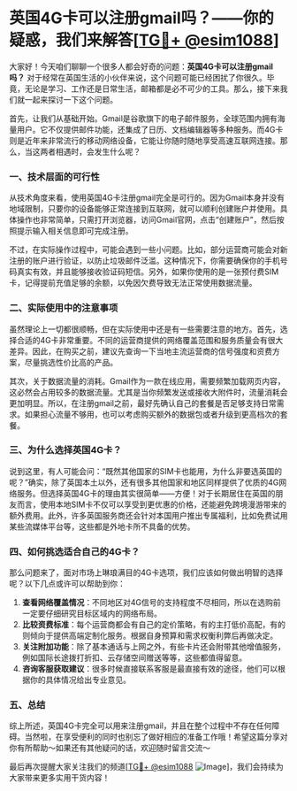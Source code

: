 # 英国4G卡可以注册gmail吗？——你的疑惑，我们来解答[[TG💪+ @esim1088](https://t.me/s/esim1088)]

大家好！今天咱们聊聊一个很多人都会好奇的问题：**英国4G卡可以注册gmail吗？** 对于经常在英国生活的小伙伴来说，这个问题可能已经困扰了你很久。毕竟，无论是学习、工作还是日常生活，邮箱都是必不可少的工具。那么，接下来我们就一起来探讨一下这个问题。

首先，让我们从基础开始。Gmail是谷歌旗下的电子邮件服务，全球范围内拥有海量用户。它不仅提供邮件功能，还集成了日历、文档编辑器等多种服务。而4G卡则是近年来非常流行的移动网络设备，它能让你随时随地享受高速互联网连接。那么，当这两者相遇时，会发生什么呢？

### 一、技术层面的可行性

从技术角度来看，使用英国4G卡注册gmail完全是可行的。因为Gmail本身并没有地域限制，只要你的设备能够正常连接到互联网，就可以顺利创建账户并使用。具体操作也非常简单，只需打开浏览器，访问Gmail官网，点击“创建账户”，然后按照提示输入相关信息即可完成注册。

不过，在实际操作过程中，可能会遇到一些小问题。比如，部分运营商可能会对新注册的账户进行验证，以防止垃圾邮件泛滥。这种情况下，你需要确保你的手机号码真实有效，并且能够接收验证码短信。另外，如果你使用的是一张预付费SIM卡，记得提前充值足够的余额，以免因欠费导致无法正常使用数据流量。

### 二、实际使用中的注意事项

虽然理论上一切都很顺畅，但在实际使用中还是有一些需要注意的地方。首先，选择合适的4G卡非常重要。不同的运营商提供的网络覆盖范围和服务质量会有很大差异。因此，在购买之前，建议先查询一下当地主流运营商的信号强度和资费方案，尽量挑选性价比高的产品。

其次，关于数据流量的消耗。Gmail作为一款在线应用，需要频繁加载网页内容，这必然会占用较多的数据流量。尤其是当你频繁发送或接收大附件时，流量消耗会更加明显。所以，在注册gmail之前，最好先确认自己的套餐是否足够支持日常需求。如果担心流量不够用，也可以考虑购买额外的数据包或者升级到更高档次的套餐。

### 三、为什么选择英国4G卡？

说到这里，有人可能会问：“既然其他国家的SIM卡也能用，为什么非要选英国的呢？”确实，除了英国本土以外，还有很多其他国家和地区同样提供了优质的4G网络服务。但选择英国4G卡的理由其实很简单——方便！对于长期居住在英国的朋友而言，使用本地SIM卡不仅可以享受到更优惠的价格，还能避免跨境漫游带来的额外费用。此外，许多英国服务商还会针对本国用户推出专属福利，比如免费试用某些流媒体平台等，这些都是外地卡所不具备的优势。

### 四、如何挑选适合自己的4G卡？

那么问题来了，面对市场上琳琅满目的4G卡选项，我们应该如何做出明智的选择呢？以下几点或许可以帮助到你：

1. **查看网络覆盖情况**：不同地区对4G信号的支持程度不尽相同，所以在选购前一定要仔细研究目标区域内的网络布局。
2. **比较资费标准**：每个运营商都会有自己的定价策略，有的主打低价高配，有的则倾向于提供高端定制化服务。根据自身预算和需求权衡利弊后再做决定。
3. **关注附加功能**：除了基本通话与上网之外，有些卡片还会附带其他增值服务，例如国际长途拨打折扣、云存储空间赠送等等，这些都值得留意。
4. **咨询客服获取建议**：很多时候直接联系客服是最直接有效的途径，他们可以根据你的具体情况给出专业意见。

### 五、总结

综上所述，英国4G卡完全可以用来注册gmail，并且在整个过程中不存在任何障碍。当然啦，在享受便利的同时也别忘了做好相应的准备工作哦！希望这篇分享对你有所帮助～如果还有其他疑问的话，欢迎随时留言交流～

最后再次提醒大家关注我们的频道[[TG💪+ @esim1088](https://t.me/s/esim1088) ![Image](https://i.postimg.cc/4NQfJmqS/Snipaste-2025-05-13-00-14-12.png)]，我们会持续为大家带来更多实用干货内容！